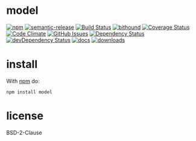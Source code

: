 model
==========

[![npm](https://img.shields.io/npm/v/{{name}}.svg)](https://www.npmjs.com/package/{{name}})
[![semantic-release](https://img.shields.io/badge/%20%20%F0%9F%93%A6%F0%9F%9A%80-semantic--release-e10079.svg)](https://github.com/arlac77/model)
[![Build Status](https://secure.travis-ci.org/arlac77/model.png)](http://travis-ci.org/arlac77/model)
[![bithound](https://www.bithound.io/github/arlac77/model/badges/score.svg)](https://www.bithound.io/github/arlac77/model)
[![Coverage Status](https://coveralls.io/repos/arlac77/model/badge.svg)](https://coveralls.io/r/arlac77/model)
[![Code Climate](https://codeclimate.com/github/arlac77/model/badges/gpa.svg)](https://codeclimate.com/github/arlac77/model)
[![GitHub Issues](https://img.shields.io/github/issues/arlac77/model.svg?style=flat-square)](https://github.com/arlac77/model/issues)
[![Dependency Status](https://david-dm.org/arlac77/model.svg)](https://david-dm.org/arlac77/model)
[![devDependency Status](https://david-dm.org/arlac77/model/dev-status.svg)](https://david-dm.org/arlac77/model#info=devDependencies)
[![docs](http://inch-ci.org/github/arlac77/model.svg?branch=master)](http://inch-ci.org/github/arlac77/model)
[![downloads](http://img.shields.io/npm/dm/model.svg?style=flat-square)](https://npmjs.org/package/model)

install
=======

With [npm](http://npmjs.org) do:

```shell
npm install model
```

license
=======

BSD-2-Clause
